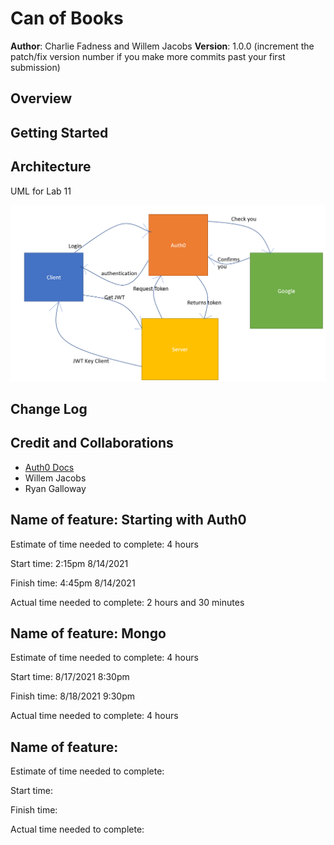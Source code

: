 # Can of Books

**Author**: Charlie Fadness and Willem Jacobs
**Version**: 1.0.0 (increment the patch/fix version number if you make more commits past your first submission)

## Overview
<!-- Provide a high level overview of what this application is and why you are building it, beyond the fact that it's an assignment for this class. (i.e. What's your problem domain?) -->

## Getting Started
<!-- What are the steps that a user must take in order to build this app on their own machine and get it running? -->

## Architecture
<!-- Provide a detailed description of the application design. What technologies (languages, libraries, etc) you're using, and any other relevant design information. -->

UML for Lab 11

<img src="img/wml for lab 11.png">

## Change Log
<!-- Use this area to document the iterative changes made to your application as each feature is successfully implemented. Use time stamps. Here's an example:

01-01-2001 4:59pm - Application now has a fully-functional express server, with a GET route for the location resource. -->

## Credit and Collaborations
<!-- Give credit (and a link) to other people or resources that helped you build this application. -->
- [Auth0 Docs](https://auth0.com/docs)
- Willem Jacobs
- Ryan Galloway

## Name of feature: Starting with Auth0

Estimate of time needed to complete: 4 hours

Start time: 2:15pm 8/14/2021

Finish time: 4:45pm 8/14/2021

Actual time needed to complete: 2 hours and 30 minutes

## Name of feature: Mongo

Estimate of time needed to complete: 4 hours

Start time: 8/17/2021 8:30pm

Finish time: 8/18/2021 9:30pm

Actual time needed to complete: 4 hours

## Name of feature:

Estimate of time needed to complete: 

Start time:

Finish time:

Actual time needed to complete:
